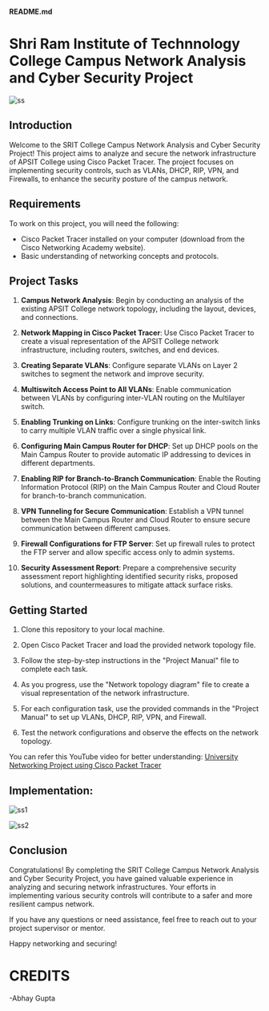 **README.md**

# Shri Ram Institute of Technnology College Campus Network Analysis and Cyber Security Project

![ss](https://github.com/Abs6187/RGPVCollegeCodes/blob/main/Cisco_Internship_Project/CyberSecurity_Project.png)

## Introduction

Welcome to the SRIT College Campus Network Analysis and Cyber Security Project! This project aims to analyze and secure the network infrastructure of APSIT College using Cisco Packet Tracer. The project focuses on implementing security controls, such as VLANs, DHCP, RIP, VPN, and Firewalls, to enhance the security posture of the campus network.

## Requirements

To work on this project, you will need the following:

- Cisco Packet Tracer installed on your computer (download from the Cisco Networking Academy website).
- Basic understanding of networking concepts and protocols.

## Project Tasks

1. **Campus Network Analysis**: Begin by conducting an analysis of the existing APSIT College network topology, including the layout, devices, and connections.

2. **Network Mapping in Cisco Packet Tracer**: Use Cisco Packet Tracer to create a visual representation of the APSIT College network infrastructure, including routers, switches, and end devices.

3. **Creating Separate VLANs**: Configure separate VLANs on Layer 2 switches to segment the network and improve security.

4. **Multiswitch Access Point to All VLANs**: Enable communication between VLANs by configuring inter-VLAN routing on the Multilayer switch.

5. **Enabling Trunking on Links**: Configure trunking on the inter-switch links to carry multiple VLAN traffic over a single physical link.

6. **Configuring Main Campus Router for DHCP**: Set up DHCP pools on the Main Campus Router to provide automatic IP addressing to devices in different departments.

7. **Enabling RIP for Branch-to-Branch Communication**: Enable the Routing Information Protocol (RIP) on the Main Campus Router and Cloud Router for branch-to-branch communication.

8. **VPN Tunneling for Secure Communication**: Establish a VPN tunnel between the Main Campus Router and Cloud Router to ensure secure communication between different campuses.

9. **Firewall Configurations for FTP Server**: Set up firewall rules to protect the FTP server and allow specific access only to admin systems.

10. **Security Assessment Report**: Prepare a comprehensive security assessment report highlighting identified security risks, proposed solutions, and countermeasures to mitigate attack surface risks.

## Getting Started

1. Clone this repository to your local machine.

2. Open Cisco Packet Tracer and load the provided network topology file.

3. Follow the step-by-step instructions in the "Project Manual" file to complete each task.

4. As you progress, use the "Network topology diagram" file to create a visual representation of the network infrastructure.

5. For each configuration task, use the provided commands in the "Project Manual" to set up VLANs, DHCP, RIP, VPN, and Firewall.

6. Test the network configurations and observe the effects on the network topology.

You can refer this YouTube video for better understanding: [University Networking Project using Cisco Packet Tracer](https://youtu.be/e1cD2KIme-E)

## Implementation:

![ss1](https://github.com/SubhashishMahapatra/Cisco-VIP-Solution/assets/93381397/743a1100-f9f0-43c1-a621-6a296e072e5b)


![ss2](https://github.com/SubhashishMahapatra/Cisco-VIP-Solution/assets/93381397/a1dddbe9-ab9d-4721-9d4b-f78cddee5fd6)


## Conclusion

Congratulations! By completing the SRIT College Campus Network Analysis and Cyber Security Project, you have gained valuable experience in analyzing and securing network infrastructures. Your efforts in implementing various security controls will contribute to a safer and more resilient campus network.

If you have any questions or need assistance, feel free to reach out to your project supervisor or mentor.

Happy networking and securing!
# CREDITS
-Abhay Gupta
